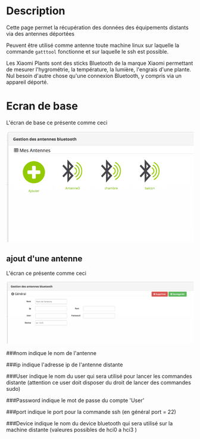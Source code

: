 # Description

Cette page permet la récupération des données des équipements distants via des antennes déportées 

Peuvent être utilisé comme antenne toute machine linux sur laquelle la commande `gatttool` fonctionne et sur laquelle le ssh est possible.

Les Xiaomi Plants sont des sticks Bluetooth de la marque Xiaomi permettant de mesurer l'hygrométrie, la température, la lumière, l'engrais d'une plante. Nul besoin d'autre chose qu'une connexion Bluetooth, y compris via un appareil déporté.


# Ecran de base

L'écran de base ce présente comme ceci

![remote1](../images/MiFlora_remote1.png)




## ajout d'une antenne


L'écran ce présente comme ceci

![add](../images/MiFlora_remote2.png)



###nom
indique le nom de l'antenne

###ip
indique l'adresse ip de l'antenne distante 

###User
indique le nom du user qui sera utilisé pour lancer les commandes distante (attention ce user doit disposer du droit de lancer des commandes sudo)

###Password
indique le mot de passe du compte 'User'

###port
indique le port pour la commande ssh (en général port = 22)

###Device
indique le nom du device bluetooth qui sera utilisé sur la machine distante 
(valeures possibles de hci0 a hci3 )
